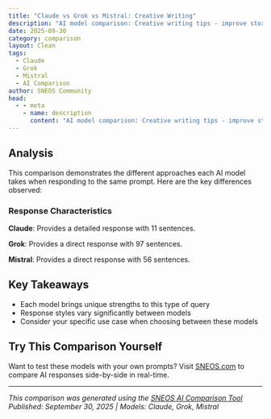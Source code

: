 ```yaml
---
title: "Claude vs Grok vs Mistral: Creative Writing"
description: "AI model comparison: Creative writing tips - improve storytelling and style..."
date: 2025-09-30
category: comparison
layout: Clean
tags:
  - Claude
  - Grok
  - Mistral
  - AI Comparison
author: SNEOS Community
head:
  - - meta
    - name: description
      content: "AI model comparison: Creative writing tips - improve storytelling and style..."
---
```


<ChatComparison
  title="Claude vs Grok vs Mistral: Creative Writing"
  prompt="Creative writing tips - improve storytelling and style"
  :responses='{
    "Claude": "# Creative Writing Tips: Elevate Your Storytelling \u0026 Style\n\n## **Storytelling Fundamentals**\n\n### Start with Strong Characters\n- **Give characters clear motivations** - What do they desperately want or need?\n- **Create compelling flaws** - Perfect characters are boring; flaws drive conflict\n- **Show character through action** - Let readers discover personality through what characters do, not just description\n\n### Master the Art of Conflict\n- **Layer your conflicts** - Internal struggles, interpersonal tensions, and external obstacles\n- **Raise the stakes progressively** - Each scene should escalate tension\n- **Make choices matter** - Every decision should have meaningful consequences\n\n### Structure for Impact\n- **Hook early** - Grab attention within the first few paragraphs\n- **Plant and payoff** - Set up story elements that resolve satisfyingly later\n- **Vary your pacing** - Alternate between intense moments and breathing room\n\n## **Style Enhancement Techniques**\n\n### Show, Don\u0027t Tell\n\u274C \u0022Sarah was angry\u0022  \n\u2705 \u0022Sarah\u0027s knuckles whitened around her coffee mug\u0022\n\n### Engage the Senses\n- Go beyond sight - include sounds, smells, textures, tastes\n- Use sensory details to establish mood and setting\n- Connect senses to emotions and memories\n\n### Dialogue That Sings\n- **Make it authentic** - People rarely speak in perfect sentences\n- **Give each character a unique voice** - Different backgrounds = different speech patterns\n- **Use subtext** - Characters often say one thing but mean another\n\n## **Advanced Techniques**\n\n### Control Your Point of View\n- **Stay consistent** - Don\u0027t head-hop unless intentional\n- **Use limitations creatively** - What your narrator can\u0027t know creates tension\n- **Consider reliability** - Unreliable narrators can add intrigue\n\n### Master Descriptions\n- **Choose specific over generic** - \u0022Crimson Honda Civic\u0022 vs. \u0022red car\u0022\n- **Integrate with action** - Don\u0027t stop the story for description blocks\n- **Use metaphors purposefully** - They should enhance meaning, not just sound pretty\n\n### Rhythm and Flow\n- **Vary sentence length** - Short sentences create tension. Longer sentences can build atmosphere and allow for more complex thoughts to develop naturally.\n- **Read aloud** - Your ear will catch awkward phrasing\n- **Use paragraph breaks strategically** - White space creates pacing\n\n## **Practical Exercises**\n\n1. **Character voice challenge** - Write the same scene from three different characters\u0027 perspectives\n2. **Sensory scenes** - Describe a location using only four senses (skip sight)\n3. **Dialogue polish** - Write a conversation where characters never directly say what they mean\n4. **Micro-fiction** - Tell a complete story in exactly 100 words\n\n## **Editing for Excellence**\n\n### First Draft Philosophy\n- **Give yourself permission to write badly** - You can\u0027t edit a blank page\n- **Focus on story first** - Get the plot and characters right before polishing prose\n\n### Revision Strategy\n- **Read for different elements separately** - Plot, character, dialogue, style\n- **Kill your darlings** - Beautiful sentences that don\u0027t serve the story must go\n- **Check for echoes** - Repeated words, phrases, or sentence structures\n\n### Final Polish\n- **Eliminate filter words** - \u0022She saw,\u0022 \u0022he felt,\u0022 \u0022they heard\u0022 create distance\n- **Strengthen verbs** - Replace weak verb \u002B adverb combinations\n- **Trust your readers** - Don\u0027t over-explain; let them infer meaning\n\nRemember: Great writing comes from rewriting. Every published author started with imperfect first drafts. Focus on improvement over perfection, and let your unique voice emerge through practice.",
    "Grok": "Improving your storytelling and style in creative writing requires a mix of practice, observation, and intentional refinement. Here are actionable tips to help you craft more compelling stories and develop a distinctive writing style:\n\n---\n\n### **1. Build Strong Foundations in Storytelling**\n- **Start with a Clear Structure**: Even if your story is nonlinear or experimental, having an underlying structure helps. Use frameworks like the Three-Act Structure (Beginning, Middle, End), Freytag\u2019s Pyramid, or the Hero\u2019s Journey as a starting point. These provide a roadmap while allowing room for creativity.\n- **Focus on Conflict and Stakes**: Every story thrives on tension. Whether it\u2019s internal (emotional struggles) or external (battles, mysteries), conflict drives the narrative. Make the stakes clear\u2014why does this matter to the characters and, by extension, the reader?\n- **Show, Don\u2019t Tell**: Instead of explaining emotions or events, let your characters\u2019 actions, dialogue, and surroundings reveal them. For example, instead of saying \u201CShe was angry,\u201D write, \u201CHer fists clenched, and her voice trembled as she spat out her words.\u201D\n- **Create Relatable Characters**: Give your characters distinct personalities, flaws, and desires. Let readers see their growth (or lack thereof) through their choices and reactions. Use backstories sparingly\u2014reveal them through actions or dialogue rather than lengthy exposition.\n- **Hook Early**: Grab readers from the first line or paragraph. Pose a question, present a striking image, or introduce an intriguing situation. For example: \u201CThe clock struck midnight, and the house began to breathe.\u201D\n\n---\n\n### **2. Develop Your Narrative Voice and Style**\n- **Find Your Unique Voice**: Your voice is your personality on the page. Read widely to understand different tones and styles, then experiment with what feels authentic to you. Are you witty, poetic, or stark? Write in a way that reflects how you see the world.\n- **Vary Sentence Structure**: Avoid monotony by mixing short, punchy sentences with longer, flowing ones. For example: \u201CHe ran. Heart pounding, legs burning, he pushed through the forest, branches clawing at his skin.\u201D This creates rhythm and mirrors the emotional intensity of the scene.\n- **Use Vivid Imagery and Sensory Details**: Paint pictures with words. Don\u2019t just say \u201CIt was a stormy night\u201D; describe the \u201Cwind howling like a wounded beast, rain lashing the windows in cold, relentless sheets.\u201D Engage all senses\u2014sight, sound, smell, touch, taste\u2014to immerse readers.\n- **Master Figurative Language**: Metaphors, similes, and personification can add depth. Compare a character\u2019s grief to \u201Ca stone sinking in still water\u201D or describe a city as \u201Ca beast that never sleeps.\u201D Be cautious not to overuse or mix metaphors, as it can confuse readers.\n- **Be Concise Yet Impactful**: Cut unnecessary words. Every sentence should serve the story\u2014either advancing the plot, revealing character, or building atmosphere. Avoid overwriting; trust readers to fill in gaps with their imagination.\n\n---\n\n### **3. Deepen Emotional Resonance**\n- **Tap into Universal Themes**: Write about experiences or emotions most people can relate to\u2014love, loss, fear, hope. Even in fantastical settings, grounding your story in human emotion makes it resonate.\n- **Let Characters Feel**: Show how events affect your characters emotionally through their body language, internal thoughts, or dialogue. Avoid naming emotions outright; let subtle cues speak for themselves.\n- **Create Empathy, Not Sympathy**: Don\u2019t make characters pitiful to gain readers\u2019 care. Instead, show their struggles, resilience, and humanity. Readers connect with characters who fight against odds, even if they fail.\n- **Use Subtext in Dialogue**: People rarely say exactly what they mean. Let characters speak in ways that hint at deeper feelings or conflicts. For example, instead of \u201CI\u2019m heartbroken,\u201D a character might say, \u201CIt\u2019s fine. I didn\u2019t need them anyway,\u201D while avoiding eye contact.\n\n---\n\n### **4. Enhance Plot and Pacing**\n- **Balance Action and Reflection**: Alternate between high-energy scenes (confrontations, discoveries) and quieter moments (character introspection, world-building). This gives readers time to breathe and connect with the story.\n- **Use Foreshadowing and Payoffs**: Plant subtle clues early that pay off later. A seemingly minor detail\u2014a broken clock, a stranger\u2019s glance\u2014can become significant, rewarding attentive readers.\n- **Avoid Predictability**: Surprise readers with unexpected twists, but ensure they\u2019re earned. A twist should feel inevitable in hindsight, not random. Build up to it with clues or character motivations.\n- **Control Pacing with Scene Length**: Short scenes or paragraphs quicken the pace for tension or action. Longer, descriptive passages slow it down for emotional depth or setting immersion.\n\n---\n\n### **5. Refine Through Craft and Practice**\n- **Read Like a Writer**: Analyze books, short stories, or poems you admire. Notice how authors handle dialogue, pacing, or imagery. Ask: What makes this scene gripping? How does their style evoke emotion?\n- **Write Regularly**: Set aside time each day or week to write, even if it\u2019s just 200 words. Use prompts, free-write, or work on your project. Consistency builds skill and confidence.\n- **Experiment with Perspective**: Try writing the same scene from different points of view (first person, third person limited, omniscient). See how it changes the tone or reader connection.\n- **Revise Ruthlessly**: First drafts are rarely perfect. Edit for clarity, tighten prose, and ensure every element serves the story. Read aloud to catch awkward phrasing or pacing issues.\n- **Seek Feedback**: Share your work with trusted peers, beta readers, or writing groups. Listen to critiques without defensiveness\u2014they reveal blind spots. Platforms like Wattpad or writing workshops can also help.\n\n---\n\n### **6. Avoid Common Pitfalls**\n- **Overloading with Adjectives/Adverbs**: Too many descriptive words can clutter your writing. Instead of \u201CShe ran very quickly,\u201D try \u201CShe sprinted.\u201D\n- **Clich\u00E9s**: Avoid overused phrases like \u201Cheart of gold\u201D or \u201Cdark and stormy night.\u201D Find fresh ways to express ideas.\n- **Info Dumps**: Don\u2019t overwhelm readers with backstory or world-building in one chunk. Weave details naturally into the narrative through dialogue or action.\n- **Inconsistent Character Behavior**: Ensure characters act in ways that align with their personalities or motivations, unless change is part of their arc.\n\n---\n\n### **7. Draw Inspiration from Life and Media**\n- **Observe People and Places**: Pay attention to how people interact, their quirks, and the small details of environments. Jot down interesting snippets of overheard conversations or striking visuals.\n- **Explore Other Art Forms**: Movies, music, and visual art can inspire mood, pacing, or themes. A haunting song might spark a melancholic story; a vibrant painting could inform your setting.\n- **Keep a Journal or Idea Notebook**: Capture random thoughts, dreams, or observations. These can become seeds for stories or unique character traits.\n\n---\n\n### **8. Play with Themes and Symbolism**\n- **Embed Deeper Meaning**: Use recurring motifs or symbols to underscore your story\u2019s themes. A wilting flower might represent loss; a locked door could symbolize fear of change.\n- **Don\u2019t Force It**: Let themes emerge organically from your characters\u2019 struggles or the plot. Overly heavy-handed symbolism can feel preachy or contrived.\n\n---\n\n### **Final Tip: Embrace Your Growth**\nWriting is a journey, not a destination. Allow yourself to write imperfectly, take risks, and learn from each piece. Over time, your storytelling and style will evolve into something uniquely yours. Keep challenging yourself\u2014try new genres, structures, or voices\u2014and never stop reading and learning.\n\nIf you have a specific story or style element you\u2019re working on, let me know, and I can provide more tailored advice!",
    "Mistral": "Improving your storytelling and writing style involves a combination of understanding craft techniques, practicing regularly, and cultivating a keen eye for detail. Here are some tips to help you enhance your creative writing:\n\n### Storytelling Tips\n\n1. **Develop Strong Characters**:\n   - **Depth**: Give your characters backgrounds, motivations, and flaws.\n   - **Consistency**: Ensure their actions and decisions align with their established traits.\n   - **Growth**: Allow characters to evolve over the course of the story.\n\n2. **Craft a Compelling Plot**:\n   - **Structure**: Use a clear narrative structure (e.g., three-act structure, hero\u0027s journey).\n   - **Conflict**: Introduce conflicts early and escalate them throughout the story.\n   - **Pacing**: Balance action, dialogue, and exposition to keep the reader engaged.\n\n3. **Create a Vivid Setting**:\n   - **Details**: Use sensory details to make the setting come alive.\n   - **Atmosphere**: Set the mood through descriptions of weather, lighting, and ambiance.\n   - **Relevance**: Ensure the setting influences the plot and characters.\n\n4. **Use Dialogue Effectively**:\n   - **Natural**: Make dialogue sound natural and authentic.\n   - **Purpose**: Use dialogue to reveal character, advance the plot, or provide exposition.\n   - **Subtext**: Include layers of meaning beneath the spoken words.\n\n5. **Build Tension and Suspense**:\n   - **Foreshadowing**: Plant hints about future events to build anticipation.\n   - **Cliffhangers**: End chapters or scenes with unresolved situations.\n   - **Pacing**: Vary the pace to create moments of tension and relief.\n\n### Style Tips\n\n1. **Show, Don\u0027t Tell**:\n   - **Descriptive Language**: Use vivid, sensory details to paint a picture.\n   - **Actions and Reactions**: Describe what characters do and how they react, rather than stating their emotions directly.\n\n2. **Vary Sentence Structure**:\n   - **Length**: Mix short, medium, and long sentences to create rhythm.\n   - **Complexity**: Use simple, compound, and complex sentences to add variety.\n\n3. **Choose Words Carefully**:\n   - **Precision**: Use specific, descriptive words rather than generic ones.\n   - **Connotation**: Be aware of the emotional associations of words.\n   - **Economy**: Avoid unnecessary words and repetition.\n\n4. **Use Metaphors and Similes**:\n   - **Creativity**: Come up with fresh, original comparisons.\n   - **Relevance**: Ensure metaphors and similes enhance the story\u0027s themes and mood.\n\n5. **Maintain Consistency**:\n   - **Voice**: Keep the narrative voice consistent throughout.\n   - **Tone**: Maintain a consistent emotional tone appropriate to the story.\n\n### Practical Tips\n\n1. **Read Widely**:\n   - **Genres**: Explore different genres to broaden your perspective.\n   - **Craft**: Study how other authors handle plot, character, and style.\n\n2. **Write Regularly**:\n   - **Practice**: Set aside time each day to write.\n   - **Experiment**: Try different styles, genres, and techniques.\n\n3. **Revise and Edit**:\n   - **Drafts**: Write multiple drafts, focusing on different aspects (plot, character, style) in each.\n   - **Feedback**: Seek feedback from peers, writing groups, or beta readers.\n\n4. **Observe the World**:\n   - **Details**: Pay attention to the small details in your environment.\n   - **People**: Observe how people interact and behave.\n\n5. **Stay Organized**:\n   - **Outlines**: Use outlines to plan your story.\n   - **Notes**: Keep notes on characters, settings, and plot points.\n\nBy focusing on these tips, you can significantly improve your storytelling and writing style. Happy writing!"
  }'
  published-date="22:46"
/>

## Analysis

This comparison demonstrates the different approaches each AI model takes when responding to the same prompt. Here are the key differences observed:

### Response Characteristics

**Claude**: Provides a detailed response with 11 sentences. 

**Grok**: Provides a direct response with 97 sentences. 

**Mistral**: Provides a direct response with 56 sentences. 

## Key Takeaways

- Each model brings unique strengths to this type of query
- Response styles vary significantly between models
- Consider your specific use case when choosing between these models

## Try This Comparison Yourself

Want to test these models with your own prompts? Visit [SNEOS.com](https://sneos.com) to compare AI responses side-by-side in real-time.

---

*This comparison was generated using the [SNEOS AI Comparison Tool](https://sneos.com)*
*Published: September 30, 2025 | Models: Claude, Grok, Mistral*
